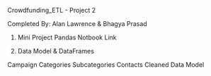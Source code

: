 Crowdfunding_ETL - Project 2

Completed By: Alan Lawrence & Bhagya Prasad

1. Mini Project Pandas Notbook Link

2. Data Model & DataFrames

Campaign
Categories
Subcategories
Contacts Cleaned
Data Model
